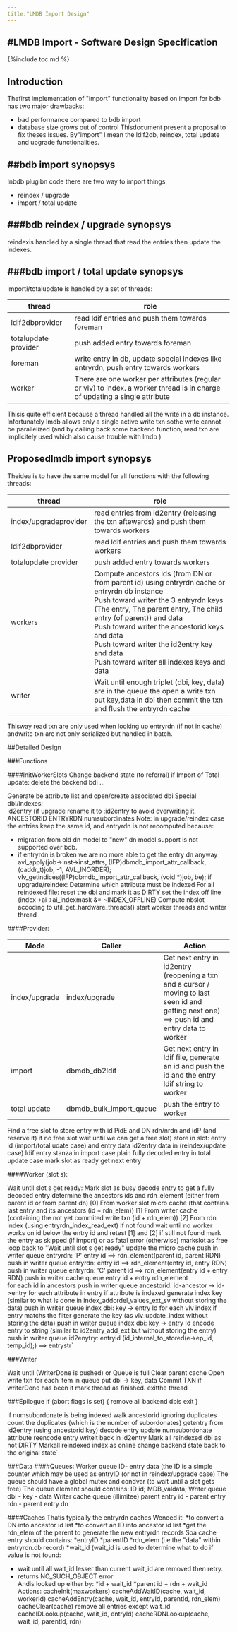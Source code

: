 ```yaml
---
title:"LMDB Import Design"
---
```


#LMDB Import - Software Design Specification
-------------------------------------------------------

{%include toc.md %}

Introduction
------------

Thefirst implementation of "import" functionality based on import for bdb has two major drawbacks:
- bad performance compared to bdb import
- database size grows out of control
Thisdocument present a proposal to fix theses issues.
By"import" I mean the ldif2db, reindex, total update and upgrade functionalities.

##bdb import synopsys
--------------------
Inbdb plugibn code there are two way to import things
- reindex / upgrade 
- import / total update 

###bdb reindex / upgrade synopsys
---------------------------------

reindexis handled by a single thread that read the entries then update the indexes.

###bdb import / total update  synopsys
--------------------------------------

importi/totalupdate is handled by a set of threads:

|thread | role |
|--- | --- |
|ldif2dbprovider |read ldif entries and push them towards foreman |
|totalupdate provider |push added entry towards foreman |
|foreman|write entry in db, update special indexes like entryrdn, push entry towards workers |
|worker|There are one worker per attributes (regular or vlv) to index.  a worker thread is in charge of updating a single attribute |

Thisis quite efficient because a thread handled all the write in a db instance. Infortunately lmdb allows only a single active write txn 
sothe write cannot be parallelized (and by calling back some backend function, read txn are implicitely used which also cause trouble with lmdb )

Proposedlmdb import synopsys
-----------------------------
Theidea is to have the same model for all functions with the following threads:

|thread | role |
|--- | --- |
|index/upgradeprovider | read entries from id2entry (releasing the txn aftewards) and push them towards workers |
|ldif2dbprovider | read ldif entries and push them towards workers |
|totalupdate provider | push added entry towards workers |
|workers| Compute ancestors ids (from DN or from parent id) using entryrdn cache or entryrdn db instance<br> Push toward writer the 3 entryrdn keys (The entry, The parent entry, The child entry (of parent)) and data<br> Push toward writer the ancestorid keys and data<br> Push toward writer the id2entry  key and data<br> Push toward writer all indexes keys and data |
|writer | Wait until enough triplet (dbi, key, data) are in the queue the open a write txn<br> put key,data in dbi then commit the txn and flush the entryrdn cache |

Thisway read txn are only used when looking up entryrdn (if not in cache) 
andwrite txn are not only serialized but handled in batch.


##Detailed Design

###Functions

####InitWorkerSlots
Change backend state (to referral)
if Import of Total update:
delete the backend bdi ...

Generate be attribute list and open/create associated dbi
Special dbi/indexes:	
id2entry (if upgrade rename it to :id2entry to avoid overwriting it.
ANCESTORID
ENTRYRDN
numsubordinates
	Note: in upgrade/reindex case the entries keep the same id, and entryrdn is not recomputed because:
* migration from old dn model to "new" dn model support is not supported over bdb.
* if entryrdn is broken we are no more able to get the entry dn anyway 
avl_apply(job->inst->inst_attrs, (IFP)dbmdb_import_attr_callback,
(caddr_t)job, -1, AVL_INORDER);
vlv_getindices((IFP)dbmdb_import_attr_callback, (void *)job, be);
if upgrade/reindex:
Determine which attribute must be indexed 
For all reindexed file: 
reset the dbi and mark it as DIRTY
set the index off line (index->ai->ai_indexmask &= ~INDEX_OFFLINE)
Compute nbslot accoding to util_get_hardware_threads()
start worker threads and writer thread

####Provider: 

|Mode | Caller | Action |
|--- | --- | --- |
|index/upgrade | index/upgrade | Get next entry in id2entry (reopening a txn and a cursor / moving to last seen id and getting next one) ==> push id and entry data to worker |
|import | dbmdb_db2ldif | Get next entry in ldif file, generate an id and push the id and the entry ldif string to worker |
|total update | dbmdb_bulk_import_queue | push the entry to worker |

Find a free slot to store entry with id PidE and DN rdn/nrdn and idP (and reserve it)
if no free slot wait until we can get a free slot)
store in slot: entry id (import/total udate case) and entry data 
id2entry data in (reindex/update case) 
ldif entry stanza in import case
plain fully decoded entry in total update case
mark slot as ready 
get next entry`

####Worker (slot s):

Wait until slot s get ready:
Mark slot as busy
decode entry to get a fully decoded entry 
determine the ancestors ids and rdn_element (either from parent id or from parent dn)
[0] From worker slot micro cache (that contains last entry and its ancestors (id + rdn_elem))
[1] From writer cache (containing the not yet commited write txn (id + rdn_elem)) 
[2] From rdn index (using entryrdn_index_read_ext)
if not found 
wait until no worker works on id below the entry id and retest [1] and [2]
	if still not found
	mark the entry as skipped (if import) or as fatal error (otherwise) 
			markslot as free
loop back to "Wait until slot s get ready"
update the micro cache
push in writer queue  entryrdn: 'P' entry id ==> rdn_element(parent id, parent RDN)
push in writer queue entryrdn: entry id ==>  rdn_element(entry id, entry RDN) 
push in writer queue entryrdn: 'C' parent id ==> rdn_element(entry id + entry RDN)
push in writer cache queue entry id + entry rdn_element  
for each id in ancestors 
push in writer queue ancestorid: id-ancestor -> id->entry
for each attribute in entry
if attribute is indexed
generate index key (similar to what is done in index_addordel_values_ext_sv without storing the data)
push in writer queue index dbi: key -> entry Id
for each vlv index 
	if entry matchs the filter
generate the key (as vlv_update_index without storing the data)
push in writer queue index dbi: key -> entry Id
encode entry to string (similar to id2entry_add_ext but without storing the entry)
push in writer queue  id2enytry:  entryid (id_internal_to_stored(e->ep_id, temp_id);)  ==> entrystr`


###Writer

Wait until (WriterDone is pushed) or Queue is full
Clear parent cache 
Open write txn 
for each item in queue
put dbi  -> key, data
Commit TXN 
if writerDone has been it 
	mark thread as finished.
		exitthe thread
		
###Epilogue
if (abort flags is set) {
remove all backend dbis
exit
}

if numsubordonate is being indexed
walk ancestorid ignoring duplicates
			count the duplicates (which is the number of subordonates) 
				getentry from id2entry (using ancestorid key)
decode entry
update numsubordonate attribute
reencode entry
				writeit back in id2entry
Mark all reindexed dbi as not DIRTY
		Markall reindexed index as online
change backend state back to the original state`

###Data
####Queues:
Worker queue
		ID- entry data (the ID is a simple counter which may be used as entryID 
(or not in reindex/upgrade case) 
		The queue should have a global mutex and condvar (to wait until a slot gets free) The queue element should contains:
		ID id;
			MDB_valdata;
Writer queue
dbi - key - data
Writer cache queue (illimitee)
parent entry id - parent entry rdn - parent entry dn
		
####Caches
Thatis typically the entryrdn caches
Weneed it:
*to convert a DN into ancestor id list
*to convert an ID into ancestor id list
*get the rdn_elem of the parent to generate the new entryrdn records
Soa cache entry should contains:
*entryID
*parentID
*rdn_elem (i.e the "data" within entryrdn.db record)
*wait_id (wait_id is used to determine what to do if value is not found:
* wait until all wait_id lesser than current wait_id are removed then retry.
* returns NO_SUCH_OBJECT error  
Andis looked up either by:
*id + wait_id
*parent id + rdn + wait_id
Actions:
cacheInit(maxworkers)
cacheAddWaitID(cache, wait_id, workerId)
cacheAddEntry(cache, wait_id, entryId, parentId, rdn_elem)
cacheClear(cache) remove all entries except wait_id
cacheIDLookup(cache, wait_id, entryId)
cacheRDNLookup(cache, wait_id, parentId, rdn)

